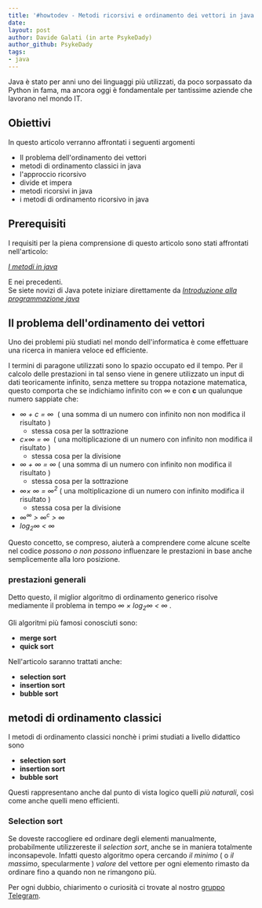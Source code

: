 ```yaml
---
title: '#howtodev - Metodi ricorsivi e ordinamento dei vettori in java' 
date: 
layout: post 
author: Davide Galati (in arte PsykeDady)
author_github: PsykeDady
tags: 
- java
---
```




Java è stato per anni uno dei linguaggi più utilizzati, da poco sorpassato da Python in fama, ma ancora oggi è fondamentale per tantissime aziende che lavorano nel mondo IT. 



## Obiettivi

In questo articolo verranno affrontati i seguenti argomenti

- Il problema dell'ordinamento dei vettori 
- metodi di ordinamento classici in java 
- l'approccio ricorsivo
- divide et impera
- metodi ricorsivi in java 
- i metodi di ordinamento ricorsivo in java



## Prerequisiti   

I requisiti per la piena comprensione di questo articolo sono stati affrontati nell'articolo:   

[*I metodi in java*](https://linuxhub.it/articles/howtodev-i-metodi-in-java)  

 

E nei precedenti.  
Se siete novizi di Java potete iniziare direttamente da [*Introduzione alla programmazione java*](https://linuxhub.it/articles/howtodev-introduzione-alla-programmazione-in-java)



## Il problema dell'ordinamento dei vettori

Uno dei problemi più studiati nel mondo dell'informatica è come effettuare una ricerca in maniera veloce ed efficiente.  

I termini di paragone utilizzati sono lo spazio occupato ed il tempo. Per il calcolo delle prestazioni in tal senso viene in genere utilizzato un input di dati teoricamente infinito, senza mettere su troppa notazione matematica, questo comporta che se indichiamo infinito con &#8734; e con **c** un qualunque numero sappiate che: 

- *&#8734; + c = &#8734;*  ( una somma di un numero con infinito non non modifica il risultato )
  - stessa cosa per la sottrazione 
- *c&#215;&#8734; = &#8734;*  ( una moltiplicazione di un numero con infinito non modifica il risultato )
  - stessa cosa per la divisione 
- *&#8734; + &#8734; = &#8734;* ( una somma di un numero con infinito non  modifica il risultato )
  - stessa cosa per la sottrazione 
- *&#8734;&#215; &#8734; = &#8734;<sup>2</sup>* ( una moltiplicazione di un numero con infinito modifica il risultato )
  - stessa cosa per la divisione
- *&#8734;<sup>&#8734;</sup> &gt; &#8734;<sup>c</sup> &gt; &#8734;*
- *log<sub>2</sub>&#8734; &lt; &#8734;*



Questo concetto, se compreso, aiuterà a comprendere come alcune scelte nel codice *possono o non possono* influenzare le prestazioni in base anche semplicemente alla loro posizione.



### prestazioni generali

Detto questo, il miglior algoritmo di ordinamento generico risolve mediamente il problema in tempo  *&#8734; &#215; log<sub>2</sub>&#8734; &lt; &#8734;* . 

Gli algoritmi più famosi conosciuti sono: 

- **merge sort** 
- **quick sort**



Nell'articolo saranno trattati anche:

- **selection sort**
- **insertion sort**
- **bubble sort**





## metodi di ordinamento classici

I metodi di ordinamento classici nonchè i primi studiati a livello didattico sono

- **selection sort**
- **insertion sort**
- **bubble sort**



Questi rappresentano anche dal punto di vista logico quelli *più naturali*, così come anche quelli meno efficienti.   



### Selection sort

Se doveste raccogliere ed ordinare degli elementi manualmente, probabilmente utilizzereste il *selection sort*, anche se in maniera totalmente inconsapevole. Infatti questo algoritmo opera cercando *il minimo* ( o *il massimo*, specularmente ) *valore* del vettore per ogni elemento rimasto da ordinare fino a quando non ne rimangono più.















Per ogni dubbio, chiarimento o curiosità ci trovate al nostro [gruppo Telegram](https://t.me/linuxpeople).

